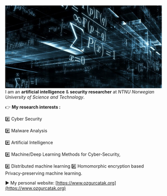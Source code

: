 [![Ferhat Ozgur Catak](math2.png)](https://www.ozgurcatak.org) I am an **artificial intelligence** & **security researcher** at *NTNU Norwegian University of Science and 
Technology*. 

:point_right: **My research interests :**

:hash: Cyber Security

:hash: Malware Analysis

:hash: Artificial Intelligence

:hash: Machine/Deep Learning Methods for Cyber-Security, 

:hash: Distributed machine learning
:hash: Homomorphic encryption based Privacy-preserving machine learning. 

:arrow_forward: My personal website: [https://www.ozgurcatak.org](https://www.ozgurcatak.org)
